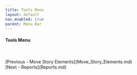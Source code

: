 ```yaml
---
title: Tools Menu
layout: default
nav_enabled: true
parent: Menu Bar
---
```

#### Tools Menu ####
 <br/>
 <br/>
[Previous - Move Story Elements](Move_Story_Elements.md) <br/>
[Next - Reports](Reports.md) <br/>
